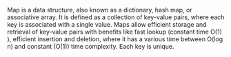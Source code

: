 Map is a data structure, also known as a dictionary, hash map, or associative array. It is defined as a collection of key-value pairs, where each key is associated with a single value. Maps allow efficient storage and retrieval of key-value pairs with benefits like fast lookup (constant time O(1) ), efficient insertion and deletion, where it has a various time between O(log n) and constant (O(1)) time complexity. Each key is unique.

